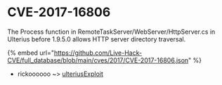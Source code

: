 # CVE-2017-16806

The Process function in RemoteTaskServer/WebServer/HttpServer.cs in Ulterius before 1.9.5.0 allows HTTP server directory traversal.

{% embed url="https://github.com/Live-Hack-CVE/full_database/blob/main/cves/2017/CVE-2017-16806.json" %}


* rickoooooo ~> [ulteriusExploit](https://www.alice-snow.ru/2017/database/cve-2017-16806/ulteriusexploit-rickoooooo)